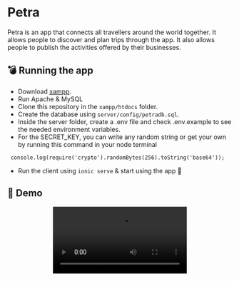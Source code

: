 # Petra

Petra is an app that connects all travellers around the world together. It allows people to discover and plan trips through the app. It also allows people to publish the activities offered by their businesses.

## 💣 Running the app

- Download [xampp](https://www.apachefriends.org/download.html).
- Run Apache & MySQL
- Clone this repository in the `xampp/htdocs` folder.
- Create the database using `server/config/petradb.sql`.
- Inside the server folder, create a .env file and check .env.example to see the needed environment variables.
- For the SECRET_KEY, you can write any random string or get your own by running this command in your node terminal

```
 console.log(require('crypto').randomBytes(256).toString('base64'));
```

- Run the client using `ionic serve` & start using the app 🙂

## 📱 Demo

<video style="display:block; margin: auto;" controls src="demo/petra.mp4"></video>
